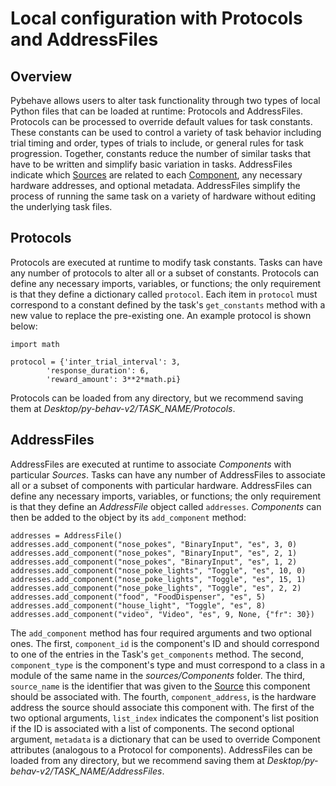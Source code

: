 # Local configuration with Protocols and AddressFiles

## Overview

Pybehave allows users to alter task functionality through two types of local Python files that can be loaded at runtime: Protocols and AddressFiles. 
Protocols can be processed to override default values for task constants. These constants can be used
to control a variety of task behavior including trial timing and order, types of trials to include, or general rules for 
task progression. Together, constants reduce the number of similar tasks that have to be written and simplify basic variation
in tasks. AddressFiles indicate which [Sources](sources.md) are related to each [Component](components.md), any necessary hardware
addresses, and optional metadata. AddressFiles simplify the process of running the same task on a variety of hardware without
editing the underlying task files.

## Protocols

Protocols are executed at runtime to modify task constants. Tasks can have any number of protocols
to alter all or a subset of constants. Protocols can define any necessary imports, variables, or functions; the only
requirement is that they define a dictionary called `protocol`. Each item in `protocol` must correspond to a constant defined
by the task's `get_constants` method with a new value to replace the pre-existing one. An example protocol is shown below:

    import math

    protocol = {'inter_trial_interval': 3,
            'response_duration': 6,
            'reward_amount': 3**2*math.pi}

Protocols can be loaded from any directory, but we recommend saving them at *Desktop/py-behav-v2/TASK_NAME/Protocols*.

## AddressFiles

AddressFiles are executed at runtime to associate *Components* with particular *Sources*. Tasks can have any number of AddressFiles
to associate all or a subset of components with particular hardware. AddressFiles can define any necessary imports, variables, or functions; the only
requirement is that they define an *AddressFile* object called `addresses`. *Components* can then be added to the object by its
`add_component` method:

    addresses = AddressFile()
    addresses.add_component("nose_pokes", "BinaryInput", "es", 3, 0)
    addresses.add_component("nose_pokes", "BinaryInput", "es", 2, 1)
    addresses.add_component("nose_pokes", "BinaryInput", "es", 1, 2)
    addresses.add_component("nose_poke_lights", "Toggle", "es", 10, 0)
    addresses.add_component("nose_poke_lights", "Toggle", "es", 15, 1)
    addresses.add_component("nose_poke_lights", "Toggle", "es", 2, 2)
    addresses.add_component("food", "FoodDispenser", "es", 5)
    addresses.add_component("house_light", "Toggle", "es", 8)
    addresses.add_component("video", "Video", "es", 9, None, {"fr": 30})

The `add_component` method has four required arguments and two optional ones. The first, `component_id` is the component's ID
and should correspond to one of the entries in the Task's `get_components` method. The second, `component_type` is the component's
type and must correspond to a class in a module of the same name in the *sources/Components* folder. The third, `source_name`
is the identifier that was given to the [Source](sources.md) this component should be associated with. The fourth, `component_address`,
is the hardware address the source should associate this component with. The first of the two optional arguments, `list_index` 
indicates the component's list position if the ID is associated with a list of components. The second optional argument, `metadata`
is a dictionary that can be used to override Component attributes (analogous to a Protocol for components). AddressFiles can be 
loaded from any directory, but we recommend saving them at *Desktop/py-behav-v2/TASK_NAME/AddressFiles*.